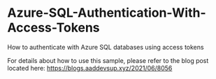 # Azure-SQL-Authentication-With-Access-Tokens
How to authenticate with Azure SQL databases using access tokens

For details about how to use this sample, please refer to the blog post located here:  https://blogs.aaddevsup.xyz/2021/06/8056
